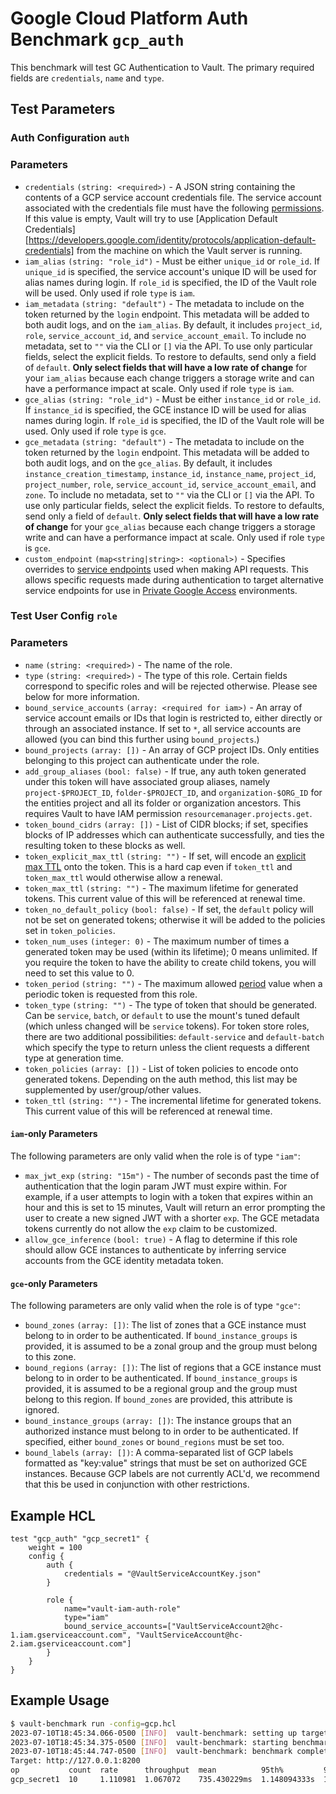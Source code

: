 # Google Cloud Platform Auth Benchmark `gcp_auth`

This benchmark will test GC Authentication to Vault. The primary required fields are `credentials`, `name` and `type`.

## Test Parameters

### Auth Configuration `auth`
### Parameters
- `credentials` `(string: <required>)` - A JSON string containing the contents of a GCP
  service account credentials file. The service account associated with the credentials
  file must have the following [permissions](https://developer.hashicorp.com/vault/docs/auth/gcp#required-gcp-permissions).
  If this value is empty, Vault will try to use [Application Default Credentials][https://developers.google.com/identity/protocols/application-default-credentials]
  from the machine on which the Vault server is running.
- `iam_alias` `(string: "role_id")` - Must be either `unique_id` or `role_id`.
  If `unique_id` is specified, the service account's unique ID will be used for
  alias names during login. If `role_id` is specified, the ID of the Vault role
  will be used. Only used if role `type` is `iam`.
- `iam_metadata` `(string: "default")` - The metadata to include on the token
  returned by the `login` endpoint. This metadata will be added to both audit logs,
  and on the `iam_alias`. By default, it includes `project_id`, `role`,
  `service_account_id`, and `service_account_email`. To include no metadata,
  set to `""` via the CLI or `[]` via the API. To use only particular fields, select
  the explicit fields. To restore to defaults, send only a field of `default`.
  **Only select fields that will have a low rate of change** for your `iam_alias` because
  each change triggers a storage write and can have a performance impact at scale.
  Only used if role `type` is `iam`.
- `gce_alias` `(string: "role_id")` - Must be either `instance_id` or `role_id`.
  If `instance_id` is specified, the GCE instance ID will be used for alias names
  during login. If `role_id` is specified, the ID of the Vault role will be used.
  Only used if role `type` is `gce`.
- `gce_metadata` `(string: "default")` - The metadata to include on the token
  returned by the `login` endpoint. This metadata will be added to both audit logs,
  and on the `gce_alias`. By default, it includes `instance_creation_timestamp`,
  `instance_id`, `instance_name`, `project_id`, `project_number`, `role`,
  `service_account_id`, `service_account_email`, and `zone`. To include no metadata,
  set to `""` via the CLI or `[]` via the API. To use only particular fields, select
  the explicit fields. To restore to defaults, send only a field of `default`.
  **Only select fields that will have a low rate of change** for your `gce_alias` because
  each change triggers a storage write and can have a performance impact at scale.
  Only used if role `type` is `gce`.
- `custom_endpoint` `(map<string|string>: <optional>)` - Specifies overrides to
  [service endpoints](https://cloud.google.com/apis/design/glossary#api_service_endpoint)
  used when making API requests. This allows specific requests made during authentication
  to target alternative service endpoints for use in [Private Google Access](https://cloud.google.com/vpc/docs/configure-private-google-access)
  environments.

### Test User Config `role`
### Parameters
- `name` `(string: <required>)` - The name of the role.
- `type` `(string: <required>)` - The type of this role. Certain fields
  correspond to specific roles and will be rejected otherwise. Please see below
  for more information.
- `bound_service_accounts` `(array: <required for iam>)` - An array of
  service account emails or IDs that login is restricted to,
  either directly or through an associated instance. If set to
  `*`, all service accounts are allowed (you can bind this further using
  `bound_projects`.)
- `bound_projects` `(array: [])` - An array of GCP project IDs. Only entities
  belonging to this project can authenticate under the role.
- `add_group_aliases` `(bool: false)` - If true, any auth token
  generated under this token will have associated group aliases, namely
  `project-$PROJECT_ID`, `folder-$PROJECT_ID`, and `organization-$ORG_ID`
  for the entities project and all its folder or organization ancestors. This
  requires Vault to have IAM permission `resourcemanager.projects.get`.
- `token_bound_cidrs` `(array: [])` - List of
  CIDR blocks; if set, specifies blocks of IP addresses which can authenticate
  successfully, and ties the resulting token to these blocks as well.
- `token_explicit_max_ttl` `(string: "")` - If set, will encode
  an [explicit max
  TTL](https://developer.hashicorp.com/vault/docs/concepts/tokens#token-time-to-live-periodic-tokens-and-explicit-max-ttls)
  onto the token. This is a hard cap even if `token_ttl` and `token_max_ttl`
  would otherwise allow a renewal.
- `token_max_ttl` `(string: "")` - The maximum lifetime for
  generated tokens. This current value of this will be referenced at renewal
  time.
- `token_no_default_policy` `(bool: false)` - If set, the `default` policy will
  not be set on generated tokens; otherwise it will be added to the policies set
  in `token_policies`.
- `token_num_uses` `(integer: 0)` - The maximum number of times a generated
  token may be used (within its lifetime); 0 means unlimited.
  If you require the token to have the ability to create child tokens,
  you will need to set this value to 0.
- `token_period` `(string: "")` - The maximum allowed [period](https://developer.hashicorp.com/vault/docs/concepts/tokens#token-time-to-live-periodic-tokens-and-explicit-max-ttls) value when a periodic token is requested from this role.
- `token_type` `(string: "")` - The type of token that should be generated. Can
  be `service`, `batch`, or `default` to use the mount's tuned default (which
  unless changed will be `service` tokens). For token store roles, there are two
  additional possibilities: `default-service` and `default-batch` which specify
  the type to return unless the client requests a different type at generation
  time.
- `token_policies` `(array: [])` - List of
  token policies to encode onto generated tokens. Depending on the auth method, this
  list may be supplemented by user/group/other values.
- `token_ttl` `(string: "")` - The incremental lifetime for
  generated tokens. This current value of this will be referenced at renewal
  time.

#### `iam`-only Parameters
The following parameters are only valid when the role is of type `"iam"`:
- `max_jwt_exp` `(string: "15m")` - The number of seconds past the time of
  authentication that the login param JWT must expire within. For example, if a
  user attempts to login with a token that expires within an hour and this is
  set to 15 minutes, Vault will return an error prompting the user to create a
  new signed JWT with a shorter `exp`. The GCE metadata tokens currently do not
  allow the `exp` claim to be customized.
- `allow_gce_inference` `(bool: true)` - A flag to determine if this role should
  allow GCE instances to authenticate by inferring service accounts from the
  GCE identity metadata token.

#### `gce`-only Parameters
The following parameters are only valid when the role is of type `"gce"`:
- `bound_zones` `(array: [])`: The list of zones that a GCE instance must belong
  to in order to be authenticated. If `bound_instance_groups` is provided, it is
  assumed to be a zonal group and the group must belong to this zone.
- `bound_regions` `(array: [])`: The list of regions that a GCE instance must
  belong to in order to be authenticated. If `bound_instance_groups` is
  provided, it is assumed to be a regional group and the group must belong to
  this region. If `bound_zones` are provided, this attribute is ignored.
- `bound_instance_groups` `(array: [])`: The instance groups that an authorized
  instance must belong to in order to be authenticated. If specified, either
  `bound_zones` or `bound_regions` must be set too.
- `bound_labels` `(array: [])`: A comma-separated list of GCP labels formatted
  as "key:value" strings that must be set on authorized GCE instances. Because
  GCP labels are not currently ACL'd, we recommend that this be used in
  conjunction with other restrictions.

## Example HCL

```hcl
test "gcp_auth" "gcp_secret1" {
    weight = 100
    config {
        auth {
            credentials = "@VaultServiceAccountKey.json"
        }

        role {
            name="vault-iam-auth-role"
            type="iam"
            bound_service_accounts=["VaultServiceAccount2@hc-1.iam.gserviceaccount.com", "VaultServiceAccount@hc-2.iam.gserviceaccount.com"]
        }
    }
}
```

## Example Usage

```bash
$ vault-benchmark run -config=gcp.hcl
2023-07-10T18:45:34.066-0500 [INFO]  vault-benchmark: setting up targets
2023-07-10T18:45:34.375-0500 [INFO]  vault-benchmark: starting benchmarks: duration=10s
2023-07-10T18:45:44.747-0500 [INFO]  vault-benchmark: benchmark complete
Target: http://127.0.0.1:8200
op           count  rate      throughput  mean          95th%         99th%         successRatio
gcp_secret1  10     1.110981  1.067072    735.430229ms  1.148094333s  1.148094333s  100.00%
```
